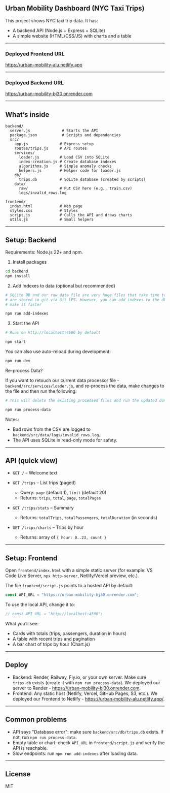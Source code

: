 ## Urban Mobility Dashboard (NYC Taxi Trips)

This project shows NYC taxi trip data. It has:

- A backend API (Node.js + Express + SQLite)
- A simple website (HTML/CSS/JS) with charts and a table
---
### Deployed Frontend URL
https://urban-mobility-alu.netlify.app

---
### Deployed Backend URL
https://urban-mobility-bj30.onrender.com

---

## What’s inside

```
backend/
  server.js              # Starts the API
  package.json           # Scripts and dependencies
  src/
    app.js              # Express setup
    routes/trips.js     # API routes
    services/
      loader.js         # Load CSV into SQLite
      index-creation.js # Create database indexes
      algorithms.js     # Simple anomaly checks
      helpers.js        # Helper code for loader.js
    db/
      trips.db          # SQLite database (created by scripts)
    data/
      raw/              # Put CSV here (e.g., train.csv)
      logs/invalid_rows.log

frontend/
  index.html            # Web page
  styles.css            # Styles
  script.js             # Calls the API and draws charts
  utils.js              # Small helpers
```

---

## Setup: Backend

Requirements: Node.js 22+ and npm.

1. Install packages

```bash
cd backend
npm install
```

2. Add Indexes to data (optional but recommended)

```bash
# SQLite DB and our raw data file are very huge files that take time to recreate so they 
# are stored in git via Git LFS. However, you can add indexes to the db on your setup to 
# make it faster

npm run add-indexes
```

3. Start the API

```bash
# Runs on http://localhost:4500 by default

npm start
```

You can also use auto-reload during development:

```bash
npm run dev
```

Re-process Data?

If you want to retouch our current data processor file - `backend/src/services/loader.js`, and re-process the data, make changes to the file and then run the following:

```bash
# This will delete the existing processed files and run the updated data processor

npm run process-data
```

Notes:

- Bad rows from the CSV are logged to `backend/src/data/logs/invalid_rows.log`.
- The API uses SQLite in read-only mode for safety.

---

## API (quick view)

- `GET /` – Welcome text

- `GET /trips` – List trips (paged)

  - Query: `page` (default 1), `limit` (default 20)
  - Returns: `trips`, `total`, `page`, `totalPages`

- `GET /trips/stats` – Summary

  - Returns: `totalTrips`, `totalPassengers`, `totalDuration` (in seconds)

- `GET /trips/charts` – Trips by hour
  - Returns: array of `{ hour: 0..23, count }`

---

## Setup: Frontend

Open `frontend/index.html` with a simple static server (for example: VS Code Live Server, `npx http-server`, Netlify/Vercel preview, etc.).

The file `frontend/script.js` points to a hosted API by default:

```js
const API_URL = "https://urban-mobility-bj30.onrender.com";
```

To use the local API, change it to:

```js
// const API_URL = "http://localhost:4500";
```

What you’ll see:

- Cards with totals (trips, passengers, duration in hours)
- A table with recent trips and pagination
- A bar chart of trips by hour (Chart.js)

---

## Deploy

- Backend: Render, Railway, Fly.io, or your own server. Make sure `trips.db` exists (create it with `npm run process-data`). We deployed our server to Render - https://urban-mobility-bj30.onrender.com.
- Frontend: Any static host (Netlify, Vercel, GitHub Pages, S3, etc.). We deployed our Frontend to Netlify - https://urban-mobility-alu.netlify.app/.

---

## Common problems

- API says "Database error": make sure `backend/src/db/trips.db` exists. If not, run `npm run process-data`.
- Empty table or chart: check `API_URL` in `frontend/script.js` and verify the API is reachable.
- Slow endpoints: run `npm run add-indexes` after loading data.

---

## License

MIT
